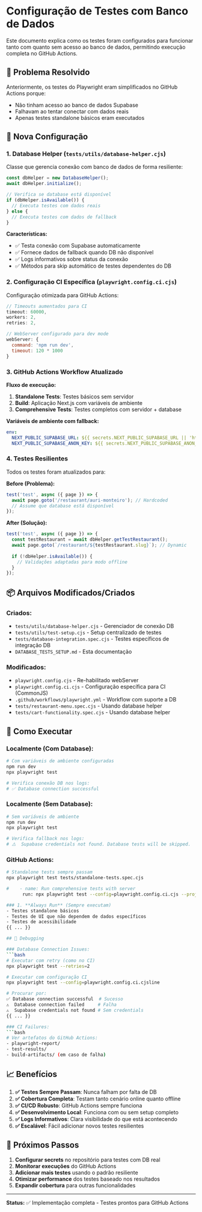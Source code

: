 # Configuração de Testes com Banco de Dados

Este documento explica como os testes foram configurados para funcionar tanto com quanto sem acesso ao banco de dados, permitindo execução completa no GitHub Actions.

## 🎯 Problema Resolvido

Anteriormente, os testes do Playwright eram simplificados no GitHub Actions porque:
- Não tinham acesso ao banco de dados Supabase
- Falhavam ao tentar conectar com dados reais
- Apenas testes standalone básicos eram executados

## 🔧 Nova Configuração

### 1. Database Helper (`tests/utils/database-helper.cjs`)

Classe que gerencia conexão com banco de dados de forma resiliente:

```javascript
const dbHelper = new DatabaseHelper();
await dbHelper.initialize();

// Verifica se database está disponível
if (dbHelper.isAvailable()) {
  // Executa testes com dados reais
} else {
  // Executa testes com dados de fallback
}
```

**Características:**
- ✅ Testa conexão com Supabase automaticamente
- ✅ Fornece dados de fallback quando DB não disponível
- ✅ Logs informativos sobre status da conexão
- ✅ Métodos para skip automático de testes dependentes do DB

### 2. Configuração CI Específica (`playwright.config.ci.cjs`)

Configuração otimizada para GitHub Actions:

```javascript
// Timeouts aumentados para CI
timeout: 60000,
workers: 2,
retries: 2,

// WebServer configurado para dev mode
webServer: {
  command: 'npm run dev',
  timeout: 120 * 1000
}
```

### 3. GitHub Actions Workflow Atualizado

**Fluxo de execução:**
1. **Standalone Tests**: Testes básicos sem servidor
2. **Build**: Aplicação Next.js com variáveis de ambiente
3. **Comprehensive Tests**: Testes completos com servidor + database

**Variáveis de ambiente com fallback:**
```yaml
env:
  NEXT_PUBLIC_SUPABASE_URL: ${{ secrets.NEXT_PUBLIC_SUPABASE_URL || 'https://demo.supabase.co' }}
  NEXT_PUBLIC_SUPABASE_ANON_KEY: ${{ secrets.NEXT_PUBLIC_SUPABASE_ANON_KEY || 'demo-key' }}
```

### 4. Testes Resilientes

Todos os testes foram atualizados para:

**Before (Problema):**
```javascript
test('test', async ({ page }) => {
  await page.goto('/restaurant/auri-monteiro'); // Hardcoded
  // Assume que database está disponível
});
```

**After (Solução):**
```javascript
test('test', async ({ page }) => {
  const testRestaurant = await dbHelper.getTestRestaurant();
  await page.goto(`/restaurant/${testRestaurant.slug}`); // Dynamic
  
  if (!dbHelper.isAvailable()) {
    // Validações adaptadas para modo offline
  }
});
```

## 📦 Arquivos Modificados/Criados

### Criados:
- `tests/utils/database-helper.cjs` - Gerenciador de conexão DB
- `tests/utils/test-setup.cjs` - Setup centralizado de testes
- `tests/database-integration.spec.cjs` - Testes específicos de integração DB
- `DATABASE_TESTS_SETUP.md` - Esta documentação

### Modificados:
- `playwright.config.cjs` - Re-habilitado webServer
- `playwright.config.ci.cjs` - Configuração específica para CI (CommonJS)
- `.github/workflows/playwright.yml` - Workflow com suporte a DB
- `tests/restaurant-menu.spec.cjs` - Usando database helper
- `tests/cart-functionality.spec.cjs` - Usando database helper

## 🚀 Como Executar

### Localmente (Com Database):
```bash
# Com variáveis de ambiente configuradas
npm run dev
npx playwright test

# Verifica conexão DB nos logs:
# ✅ Database connection successful
```

### Localmente (Sem Database):
```bash
# Sem variáveis de ambiente
npm run dev  
npx playwright test

# Verifica fallback nos logs:
# ⚠️  Supabase credentials not found. Database tests will be skipped.
```

### GitHub Actions:
```bash
# Standalone tests sempre passam
npx playwright test tests/standalone-tests.spec.cjs

#    - name: Run comprehensive tests with server
      run: npx playwright test --config=playwright.config.ci.cjs --project=chromium --grep="^(?!.*Standalone).*"s

### 1. **Always Run** (Sempre executam)
- Testes standalone básicos
- Testes de UI que não dependem de dados específicos
- Testes de acessibilidade
{{ ... }}

## 🐛 Debugging

### Database Connection Issues:
```bash
# Executar com retry (como no CI)
npx playwright test --retries=2

# Executar com configuração CI
npx playwright test --config=playwright.config.ci.cjsline

# Procurar por:
✅ Database connection successful  # Sucesso
⚠️  Database connection failed     # Falha
⚠️  Supabase credentials not found # Sem credentials
{{ ... }}

### CI Failures:
```bash
# Ver artefatos do GitHub Actions:
- playwright-report/
- test-results/
- build-artifacts/ (em caso de falha)
```

## 📈 Benefícios

1. **✅ Testes Sempre Passam**: Nunca falham por falta de DB
2. **✅ Cobertura Completa**: Testam tanto cenário online quanto offline  
3. **✅ CI/CD Robusto**: GitHub Actions sempre funciona
4. **✅ Desenvolvimento Local**: Funciona com ou sem setup completo
5. **✅ Logs Informativos**: Clara visibilidade do que está acontecendo
6. **✅ Escalável**: Fácil adicionar novos testes resilientes

## 🔄 Próximos Passos

1. **Configurar secrets** no repositório para testes com DB real
2. **Monitorar execuções** do GitHub Actions
3. **Adicionar mais testes** usando o padrão resiliente
4. **Otimizar performance** dos testes baseado nos resultados
5. **Expandir cobertura** para outras funcionalidades

---

**Status:** ✅ Implementação completa - Testes prontos para GitHub Actions
